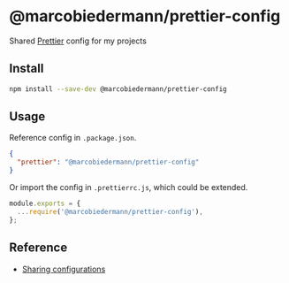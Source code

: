 # @marcobiedermann/prettier-config

Shared [Prettier](https://prettier.io/) config for my projects

## Install

```sh
npm install --save-dev @marcobiedermann/prettier-config
```

## Usage

Reference config in `.package.json`.

```json
{
  "prettier": "@marcobiedermann/prettier-config"
}
```

Or import the config in `.prettierrc.js`, which could be extended.

```js
module.exports = {
  ...require('@marcobiedermann/prettier-config'),
};
```

## Reference

- [Sharing configurations](https://prettier.io/docs/en/configuration.html#sharing-configurations)
